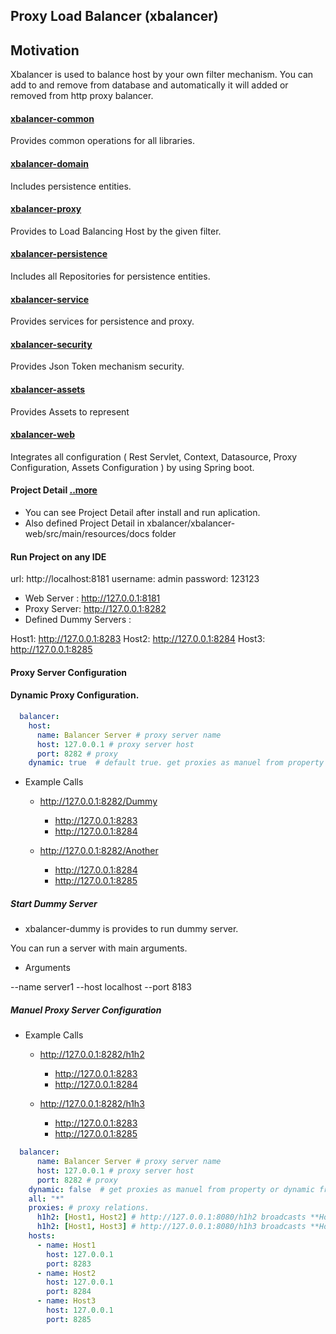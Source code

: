 ## Proxy Load Balancer (xbalancer)

## Motivation

Xbalancer is used to balance host by your own filter mechanism.
You can add to and remove from database and automatically it will added or removed from http proxy balancer.

#### [xbalancer-common](./xbalancer-common/README.md)

Provides common operations for all libraries.

#### [xbalancer-domain](./xbalancer-domain/README.md)

Includes persistence entities.

#### [xbalancer-proxy](./xbalancer-proxy/README.md)

Provides to Load Balancing Host by the given filter.

#### [xbalancer-persistence](./xbalancer-persistence/README.md)

Includes all Repositories for persistence entities.

#### [xbalancer-service](./xbalancer-service/README.md)

Provides services for persistence and proxy.

#### [xbalancer-security](./xbalancer-security/README.md)

Provides Json Token mechanism security.

#### [xbalancer-assets](./xbalancer-assets/README.md)

Provides Assets to represent

#### [xbalancer-web](./xbalancer-web/README.md)

Integrates all configuration ( Rest Servlet, Context, Datasource, Proxy Configuration, Assets Configuration ) by using Spring boot.

#### Project Detail [..more](./xbalancer-web/src/main/resources/docs/home.md)
- You can see Project Detail after install and run aplication.
- Also defined Project Detail in xbalancer/xbalancer-web/src/main/resources/docs folder

#### Run Project on any IDE

url: http://localhost:8181
username: admin
password: 123123

- Web Server : http://127.0.0.1:8181
- Proxy Server: http://127.0.0.1:8282
- Defined Dummy Servers :

Host1: http://127.0.0.1:8283
Host2: http://127.0.0.1:8284
Host3: http://127.0.0.1:8285


#### Proxy Server Configuration

#### Dynamic Proxy Configuration.

```yaml
  balancer:
    host:
      name: Balancer Server # proxy server name
      host: 127.0.0.1 # proxy server host
      port: 8282 # proxy
    dynamic: true  # default true. get proxies as manuel from property or dynamic from @ProxyService
```
* Example Calls

    - http://127.0.0.1:8282/Dummy
        - http://127.0.0.1:8283
        - http://127.0.0.1:8284
        
    - http://127.0.0.1:8282/Another
        - http://127.0.0.1:8284
        - http://127.0.0.1:8285
     
        
##### Start Dummy Server

* xbalancer-dummy is provides to run dummy server.

You can run a server with main arguments.

* Arguments 

--name server1 --host localhost --port 8183 

##### Manuel Proxy Server Configuration

* Example Calls

    - http://127.0.0.1:8282/h1h2
        - http://127.0.0.1:8283
        - http://127.0.0.1:8284
        
    - http://127.0.0.1:8282/h1h3
        - http://127.0.0.1:8283
        - http://127.0.0.1:8285
        
```yaml
  balancer:
      name: Balancer Server # proxy server name
      host: 127.0.0.1 # proxy server host
      port: 8282 # proxy
    dynamic: false  # get proxies as manuel from property or dynamic from @ProxyService
    all: "*"
    proxies: # proxy relations.
      h1h2: [Host1, Host2] # http://127.0.0.1:8080/h1h2 broadcasts **Host1** and **Host2**
      h1h2: [Host1, Host3] # http://127.0.0.1:8080/h1h3 broadcasts **Host1** and **Host3**
    hosts:
      - name: Host1
        host: 127.0.0.1
        port: 8283
      - name: Host2
        host: 127.0.0.1
        port: 8284
      - name: Host3
        host: 127.0.0.1
        port: 8285
```




        

